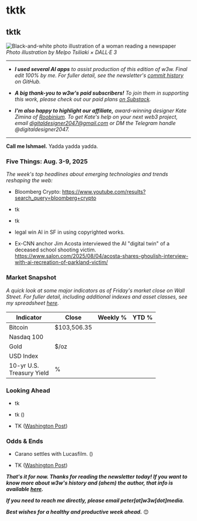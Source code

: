 # tktk
## tktk

![Black-and-white photo illustration of a woman reading a newspaper](https://w3w.news/img/newsreader-illo-melpo-tsiliaki-DALLE3-1920.jpg)
*Photo illustration by Melpo Tsiliaki × DALL·E 3*

<hr>

- _**I used several AI apps** to assist production of this edition of w3w. Final edit 100% by me. For fuller detail, see the newsletter's [commit history](https://github.com/peteramckay/w3wnewsletter/commits) on GitHub._

- _**A big thank-you to w3w's paid subscribers!** To join them in supporting this work, please check out our paid plans [on Substack](https://w3wnews.substack.com/subscribe)._

- _**I'm also happy to highlight our affiliate,** award-winning designer Kate Zimina of [Roobinium](https://dribbble.com/roobinium). To get Kate's help on your next web3 project, email digitaldesigner2047@gmail.com or DM the Telegram handle @digitaldesigner2047._

<hr>

**Call me Ishmael.** Yadda yadda yadda.

<!--

Some candidates...

- JOBCUTS: Riff on WSJ article, now in 5 Things section, about CEOs bragging about AI-driven job cuts.

- ROADDEATHS: Riff on WaPo article, now linked in "Looking Ahead," re: preventing U.S. road deaths. A good window onto the issue of adopting new technology, assessing risk, etc.

- NOALGOS: Re-run an archived post that's still VERY relevant, about eliminating algos from your news diet. https://w3wnews.substack.com/p/20357944_-w3w-07-14-24

- AIWISHFUL: People are being unrealistic about AI's limitations. Prime example: Billionaires convincing themselves AI is going to independently make big scientific breaktrhoughs. LOL. https://gizmodo.com/billionaires-convince-themselves-ai-is-close-to-making-new-scientific-discoveries-2000629060

-->





<!--

<hr>

[![affiliate banner ad](https://w3w.news/img/affiliate-kz-letter.png)](
https://dribbble.com/roobinium)

<hr>

-->

### Five Things: Aug. 3-9, 2025

*The week's top headlines about emerging technologies and trends reshaping the web:*

- Bloomberg Crypto: https://www.youtube.com/results?search_query=bloomberg+crypto

- tk

- tk

- legal win AI in SF in using copyrighted works. <!-- Link tk -->

- Ex-CNN anchor Jim Acosta interviewed the AI "digital twin" of a deceased school shooting victim. https://www.salon.com/2025/08/04/acosta-shares-ghoulish-interview-with-ai-recreation-of-parkland-victim/

### Market Snapshot

*A quick look at some major indicators as of Friday's market close on Wall Street. For fuller detail, including additional indexes and asset classes, see my spreadsheet [here](https://docs.google.com/spreadsheets/d/11XuSerOv1DG7vFWAkwoXehOe4G4xDMm6LSNL7SAL4vA/edit?usp=sharing).*

<table>

  <thead>
    <tr>
      <th>Indicator</th>
      <th>Close</th>
      <th>Weekly %</th>
      <th>YTD %</th>
    </tr>
  </thead>

  <tbody>
   <tr>
     <td>Bitcoin</td>
     <td>$103,506.35</td>
     <td><!-- BTC weekly % change --></td>
     <td><!-- BTC YTD % change --></td>
   </tr>

   <tr>
     <td>Nasdaq 100</td>
     <td></td>
     <td></td>
     <td></td>
   </tr>

   <tr>
     <td>Gold</td>
     <td>$/oz</td>
     <td></td>
     <td></td>
   </tr>

   <tr>
     <td>USD Index</td>
     <td></td>
     <td></td>
     <td></td>
   </tr>

   <tr>
     <td>10-yr U.S.<br> Treasury Yield</td>
     <td>%</td>
     <td></td>
     <td></td>
   </tr>

</tbody>
</table>


### Looking Ahead

- tk

- tk ([]())

- TK ([Washington Post](https://www.washingtonpost.com/opinions/2025/08/07/apple-ios-update-spam-polling-democracy/))

### Odds & Ends

- Carano settles with Lucasfilm. ([]()) <!-- Link TK -->

- TK ([Washington Post](https://www.washingtonpost.com/nation/interactive/2025/klamath-river-kayak-journey/))

_**That's it for now. Thanks for reading the newsletter today! If you want to know more about w3w's history and (ahem) the author, that info is available [here](https://w3wnews.substack.com/about).**_

_**If you need to reach me directly, please email peter[at]w3w[dot]media.**_

_**Best wishes for a healthy and productive week ahead.**_ 😊
